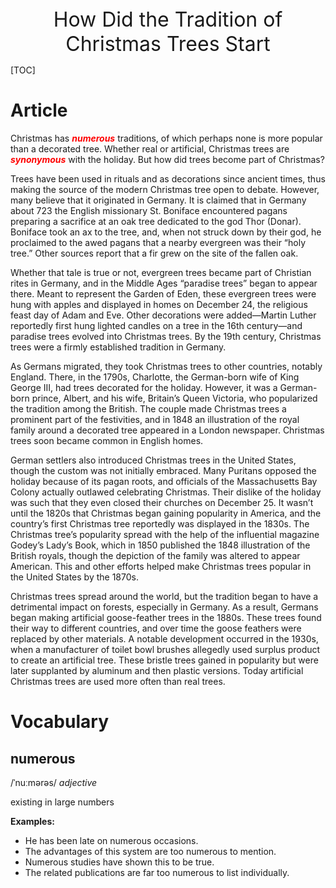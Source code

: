 <center><font size=6>How Did the Tradition of Christmas Trees Start</font></center>

[TOC]

# Article

Christmas has <font color=red>***numerous***</font> traditions, of which perhaps none is more popular than a decorated tree. Whether real or artificial, Christmas trees are <font color=red>***synonymous***</font> with the holiday. But how did trees become part of Christmas?

Trees have been used in rituals and as decorations since ancient times, thus making the source of the modern Christmas tree open to debate. However, many believe that it originated in Germany. It is claimed that in Germany about 723 the English missionary St. Boniface encountered pagans preparing a sacrifice at an oak tree dedicated to the god Thor (Donar). Boniface took an ax to the tree, and, when not struck down by their god, he proclaimed to the awed pagans that a nearby evergreen was their “holy tree.” Other sources report that a fir grew on the site of the fallen oak.

Whether that tale is true or not, evergreen trees became part of Christian rites in Germany, and in the Middle Ages “paradise trees” began to appear there. Meant to represent the Garden of Eden, these evergreen trees were hung with apples and displayed in homes on December 24, the religious feast day of Adam and Eve. Other decorations were added—Martin Luther reportedly first hung lighted candles on a tree in the 16th century—and paradise trees evolved into Christmas trees. By the 19th century, Christmas trees were a firmly established tradition in Germany.

As Germans migrated, they took Christmas trees to other countries, notably England. There, in the 1790s, Charlotte, the German-born wife of King George III, had trees decorated for the holiday. However, it was a German-born prince, Albert, and his wife, Britain’s Queen Victoria, who popularized the tradition among the British. The couple made Christmas trees a prominent part of the festivities, and in 1848 an illustration of the royal family around a decorated tree appeared in a London newspaper. Christmas trees soon became common in English homes.

German settlers also introduced Christmas trees in the United States, though the custom was not initially embraced. Many Puritans opposed the holiday because of its pagan roots, and officials of the Massachusetts Bay Colony actually outlawed celebrating Christmas. Their dislike of the holiday was such that they even closed their churches on December 25. It wasn’t until the 1820s that Christmas began gaining popularity in America, and the country’s first Christmas tree reportedly was displayed in the 1830s. The Christmas tree’s popularity spread with the help of the influential magazine Godey’s Lady’s Book, which in 1850 published the 1848 illustration of the British royals, though the depiction of the family was altered to appear American. This and other efforts helped make Christmas trees popular in the United States by the 1870s.

Christmas trees spread around the world, but the tradition began to have a detrimental impact on forests, especially in Germany. As a result, Germans began making artificial goose-feather trees in the 1880s. These trees found their way to different countries, and over time the goose feathers were replaced by other materials. A notable development occurred in the 1930s, when a manufacturer of toilet bowl brushes allegedly used surplus product to create an artificial tree. These bristle trees gained in popularity but were later supplanted by aluminum and then plastic versions. Today artificial Christmas trees are used more often than real trees.



# Vocabulary

## numerous

/ˈnuːmərəs/   *adjective*

existing in large numbers

**Examples:**

- He has been late on numerous occasions.
- The advantages of this system are too numerous to mention.
- Numerous studies have shown this to be true.
- The related publications are far too numerous to list individually.